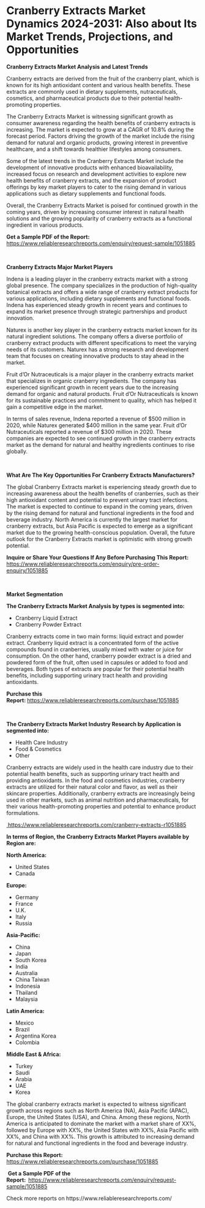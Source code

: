 <p><h1>Cranberry Extracts Market Dynamics 2024-2031: Also about Its Market Trends, Projections, and Opportunities</h1></p><p><strong>Cranberry Extracts Market Analysis and Latest Trends</strong></p>
<p><p>Cranberry extracts are derived from the fruit of the cranberry plant, which is known for its high antioxidant content and various health benefits. These extracts are commonly used in dietary supplements, nutraceuticals, cosmetics, and pharmaceutical products due to their potential health-promoting properties.</p><p>The Cranberry Extracts Market is witnessing significant growth as consumer awareness regarding the health benefits of cranberry extracts is increasing. The market is expected to grow at a CAGR of 10.8% during the forecast period. Factors driving the growth of the market include the rising demand for natural and organic products, growing interest in preventive healthcare, and a shift towards healthier lifestyles among consumers.</p><p>Some of the latest trends in the Cranberry Extracts Market include the development of innovative products with enhanced bioavailability, increased focus on research and development activities to explore new health benefits of cranberry extracts, and the expansion of product offerings by key market players to cater to the rising demand in various applications such as dietary supplements and functional foods.</p><p>Overall, the Cranberry Extracts Market is poised for continued growth in the coming years, driven by increasing consumer interest in natural health solutions and the growing popularity of cranberry extracts as a functional ingredient in various products.</p></p>
<p><strong>Get a Sample PDF of the Report:&nbsp;</strong> <a href="https://www.reliableresearchreports.com/enquiry/request-sample/1051885">https://www.reliableresearchreports.com/enquiry/request-sample/1051885</a></p>
<p>&nbsp;</p>
<p><strong>Cranberry Extracts Major Market Players</strong></p>
<p><p>Indena is a leading player in the cranberry extracts market with a strong global presence. The company specializes in the production of high-quality botanical extracts and offers a wide range of cranberry extract products for various applications, including dietary supplements and functional foods. Indena has experienced steady growth in recent years and continues to expand its market presence through strategic partnerships and product innovation.</p><p>Naturex is another key player in the cranberry extracts market known for its natural ingredient solutions. The company offers a diverse portfolio of cranberry extract products with different specifications to meet the varying needs of its customers. Naturex has a strong research and development team that focuses on creating innovative products to stay ahead in the market.</p><p>Fruit d’Or Nutraceuticals is a major player in the cranberry extracts market that specializes in organic cranberry ingredients. The company has experienced significant growth in recent years due to the increasing demand for organic and natural products. Fruit d’Or Nutraceuticals is known for its sustainable practices and commitment to quality, which has helped it gain a competitive edge in the market.</p><p>In terms of sales revenue, Indena reported a revenue of $500 million in 2020, while Naturex generated $400 million in the same year. Fruit d’Or Nutraceuticals reported a revenue of $300 million in 2020. These companies are expected to see continued growth in the cranberry extracts market as the demand for natural and healthy ingredients continues to rise globally.</p></p>
<p>&nbsp;</p>
<p><strong>What Are The Key Opportunities For Cranberry Extracts Manufacturers?</strong></p>
<p><p>The global Cranberry Extracts market is experiencing steady growth due to increasing awareness about the health benefits of cranberries, such as their high antioxidant content and potential to prevent urinary tract infections. The market is expected to continue to expand in the coming years, driven by the rising demand for natural and functional ingredients in the food and beverage industry. North America is currently the largest market for cranberry extracts, but Asia Pacific is expected to emerge as a significant market due to the growing health-conscious population. Overall, the future outlook for the Cranberry Extracts market is optimistic with strong growth potential.</p></p>
<p><strong>Inquire or Share Your Questions If Any Before Purchasing This Report:</strong> <a href="https://www.reliableresearchreports.com/enquiry/pre-order-enquiry/1051885">https://www.reliableresearchreports.com/enquiry/pre-order-enquiry/1051885</a></p>
<p>&nbsp;</p>
<p><strong>Market Segmentation</strong></p>
<p><strong>The Cranberry Extracts Market Analysis by types is segmented into:</strong></p>
<p><ul><li>Cranberry Liquid Extract</li><li>Cranberry Powder Extract</li></ul></p>
<p><p>Cranberry extracts come in two main forms: liquid extract and powder extract. Cranberry liquid extract is a concentrated form of the active compounds found in cranberries, usually mixed with water or juice for consumption. On the other hand, cranberry powder extract is a dried and powdered form of the fruit, often used in capsules or added to food and beverages. Both types of extracts are popular for their potential health benefits, including supporting urinary tract health and providing antioxidants.</p></p>
<p><strong>Purchase this Report:&nbsp;</strong><a href="https://www.reliableresearchreports.com/purchase/1051885">https://www.reliableresearchreports.com/purchase/1051885</a></p>
<p>&nbsp;</p>
<p><strong>The Cranberry Extracts Market Industry Research by Application is segmented into:</strong></p>
<p><ul><li>Health Care Industry</li><li>Food & Cosmetics</li><li>Other</li></ul></p>
<p><p>Cranberry extracts are widely used in the health care industry due to their potential health benefits, such as supporting urinary tract health and providing antioxidants. In the food and cosmetics industries, cranberry extracts are utilized for their natural color and flavor, as well as their skincare properties. Additionally, cranberry extracts are increasingly being used in other markets, such as animal nutrition and pharmaceuticals, for their various health-promoting properties and potential to enhance product formulations.</p></p>
<p><a href="https://www.reliableresearchreports.com/cranberry-extracts-r1051885">&nbsp;https://www.reliableresearchreports.com/cranberry-extracts-r1051885</a></p>
<p><strong>In terms of Region, the Cranberry Extracts Market Players available by Region are:</strong></p>
<p>
    <p> <strong> North America: </strong>
        <ul>
            <li>United States</li>
            <li>Canada</li>
        </ul>
        </p> 
    <p> <strong> Europe: </strong>
        <ul>
            <li>Germany</li>
            <li>France</li>
            <li>U.K.</li>
            <li>Italy</li>
            <li>Russia</li>
        </ul>
        </p> 
    <p> <strong> Asia-Pacific: </strong>
        <ul>
            <li>China</li>
            <li>Japan</li>
            <li>South Korea</li>
            <li>India</li>
            <li>Australia</li>
            <li>China Taiwan</li>
            <li>Indonesia</li>
            <li>Thailand</li>
            <li>Malaysia</li>
        </ul>
        </p> 
    <p> <strong> Latin America: </strong>
        <ul>
            <li>Mexico</li>
            <li>Brazil</li>
            <li>Argentina Korea</li>
            <li>Colombia</li>
        </ul>
        </p> 
    <p> <strong> Middle East & Africa: </strong>
        <ul>
            <li>Turkey</li>
            <li>Saudi</li>
            <li>Arabia</li>
            <li>UAE</li>
            <li>Korea</li>
        </ul>
    </p>
    </p>
<p><p>The global cranberry extracts market is expected to witness significant growth across regions such as North America (NA), Asia Pacific (APAC), Europe, the United States (USA), and China. Among these regions, North America is anticipated to dominate the market with a market share of XX%, followed by Europe with XX%, the United States with XX%, Asia Pacific with XX%, and China with XX%. This growth is attributed to increasing demand for natural and functional ingredients in the food and beverage industry.</p></p>
<p><strong>Purchase this Report: </strong><a href="https://www.reliableresearchreports.com/purchase/1051885">https://www.reliableresearchreports.com/purchase/1051885</a></p>
<p>&nbsp;<strong>Get a Sample PDF of the Report:&nbsp;&nbsp;</strong><a href="https://www.reliableresearchreports.com/enquiry/request-sample/1051885">https://www.reliableresearchreports.com/enquiry/request-sample/1051885</a></p>
<p><strong></strong></p>
<p>Check more reports on https://www.reliableresearchreports.com/</p>